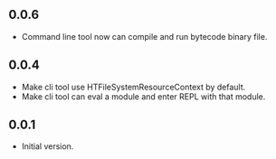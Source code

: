 ## 0.0.6

- Command line tool now can compile and run bytecode binary file.

## 0.0.4

- Make cli tool use HTFileSystemResourceContext by default.
- Make cli tool can eval a module and enter REPL with that module.

## 0.0.1

- Initial version.
